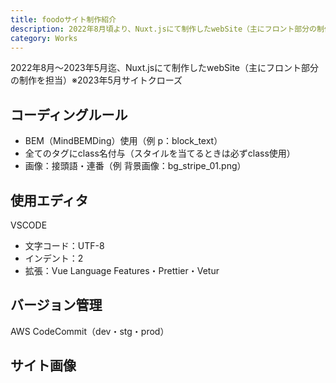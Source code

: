 ```yaml
---
title: foodoサイト制作紹介
description: 2022年8月頃より、Nuxt.jsにて制作したwebSite（主にフロント部分の制作を担当）
category: Works
---
```


2022年8月〜2023年5月迄、Nuxt.jsにて制作したwebSite（主にフロント部分の制作を担当）※2023年5月サイトクローズ

## コーディングルール

- BEM（MindBEMDing）使用（例 p：block_text）
- 全てのタグにclass名付与（スタイルを当てるときは必ずclass使用）
- 画像：接頭語・連番（例 背景画像：bg_stripe_01.png）

## 使用エディタ

VSCODE

- 文字コード：UTF-8
- インデント：2
- 拡張：Vue Language Features・Prettier・Vetur

## バージョン管理

AWS CodeCommit（dev・stg・prod）

## サイト画像

<Article-Image file="post-02/beginner_01.png"></Article-Image>